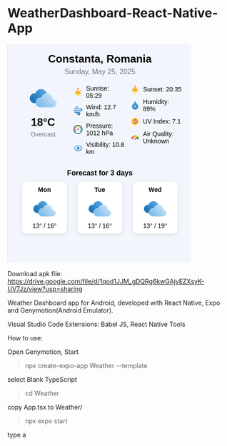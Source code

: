 # WeatherDashboard-React-Native-App
![Image of your image](vremeazi.png)

Download apk file: https://drive.google.com/file/d/1qod1JJM_gDQRg6kwGAjyEZXsyK-UV7Jz/view?usp=sharing

Weather Dashboard app for Android, developed with React Native, Expo and Genymotion(Android Emulator).

Visual Studio Code Extensions: Babel JS, React Native Tools

How to use:

Open Genymotion, Start

>npx create-expo-app Weather --template

select Blank TypeScript

>cd Weather


copy App.tsx to Weather/

>npx expo start

type a
